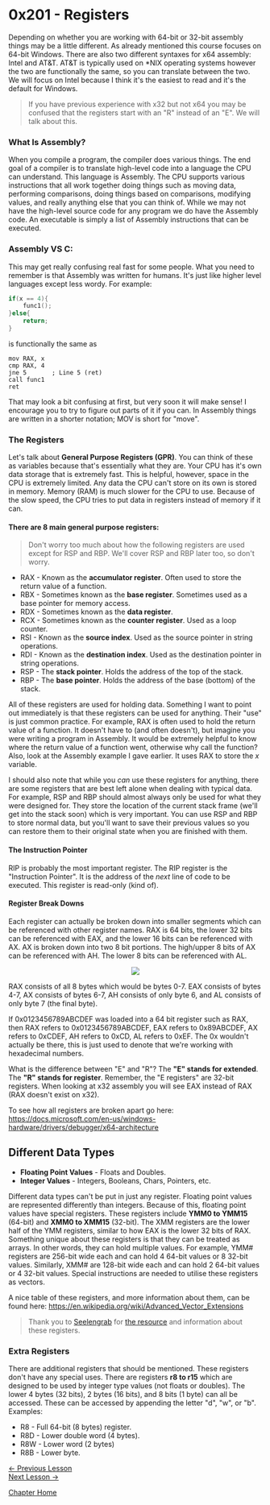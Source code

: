 # 0x201 - Registers
Depending on whether you are working with 64-bit or 32-bit assembly things may be a little different. As already mentioned this course focuses on 64-bit Windows. There are also two different syntaxes for x64 assembly: Intel and AT&T. AT&T is typically used on *NIX operating systems however the two are functionally the same, so you can translate between the two. We will focus on Intel because I think it's the easiest to read and it's the default for Windows. 
> If you have previous experience with x32 but not x64 you may be confused that the registers start with an "R" instead of an "E". We will talk about this.


### What Is Assembly?
When you compile a program, the compiler does various things. The end goal of a compiler is to translate high-level code into a language the CPU can understand. This language is Assembly. The CPU supports various instructions that all work together doing things such as moving data, performing comparisons, doing things based on comparisons, modifying values, and really anything else that you can think of. While we may not have the high-level source code for any program we do have the Assembly code. An executable is simply a list of Assembly instructions that can be executed.

### Assembly VS C:
This may get really confusing real fast for some people. What you need to remember is that Assembly was written for humans. It's just like higher level languages except less wordy. For example:  
```c
if(x == 4){
    func1();
}else{
    return;
}
```
is functionally the same as
```assembly
mov RAX, x
cmp RAX, 4
jne 5       ; Line 5 (ret)
call func1
ret
```
That may look a bit confusing at first, but very soon it will make sense! I encourage you to try to figure out parts of it if you can. In Assembly things are written in a shorter notation; MOV is short for "move". 

### The Registers
Let's talk about **General Purpose Registers (GPR)**. You can think of these as variables because that's essentially what they are. Your CPU has it's own data storage that is extremely fast. This is helpful, however, space in the CPU is extremely limited. Any data the CPU can't store on its own is stored in memory. Memory (RAM) is much slower for the CPU to use. Because of the slow speed, the CPU tries to put data in registers instead of memory if it can.

#### There are 8 main general purpose registers:
> Don't worry too much about how the following registers are used except for RSP and RBP. We'll cover RSP and RBP later too, so don't worry.

* RAX - Known as the **accumulator register**. Often used to store the return value of a function.
* RBX - Sometimes known as the **base register**. Sometimes used as a base pointer for memory access.
* RDX - Sometimes known as the **data register**. 
* RCX - Sometimes known as the **counter register**. Used as a loop counter.
* RSI - Known as the **source index**. Used as the source pointer in string operations.
* RDI - Known as the **destination index**. Used as the destination pointer in string operations.
* RSP - The **stack pointer**. Holds the address of the top of the stack.
* RBP - The **base pointer**. Holds the address of the base (bottom) of the stack.

All of these registers are used for holding data. Something I want to point out immediately is that these registers can be used for anything. Their "use" is just common practice. For example, RAX is often used to hold the return value of a function. It doesn't have to (and often doesn't), but imagine you were writing a program in Assembly. It would be extremely helpful to know where the return value of a function went, otherwise why call the function? Also, look at the Assembly example I gave earlier. It uses RAX to store the *x* variable.

I should also note that while you *can* use these registers for anything, there are some registers that are best left alone when dealing with typical data. For example, RSP and RBP should almost always only be used for what they were designed for. They store the location of the current stack frame (we'll get into the stack soon) which is very important. You can use RSP and RBP to store normal data, but you'll want to save their previous values so you can restore them to their original state when you are finished with them. 

#### The Instruction Pointer
RIP is probably the most important register. The RIP register is the "Instruction Pointer". It is the address of the *next* line of code to be executed. This register is read-only (kind of).

#### Register Break Downs
Each register can actually be broken down into smaller segments which can be referenced with other register names. RAX is 64 bits, the lower 32 bits can be referenced with EAX, and the lower 16 bits can be referenced with AX. AX is broken down into two 8 bit portions. The high/upper 8 bits of AX can be referenced with AH. The lower 8 bits can be referenced with AL.
<p align="center">
  <img src="[ignore]/RegisterBreakdown.png">
</p>

RAX consists of all 8 bytes which would be bytes 0-7. EAX consists of bytes 4-7, AX consists of bytes 6-7, AH consists of only byte 6, and AL consists of only byte 7 (the final byte).

If 0x0123456789ABCDEF was loaded into a 64 bit register such as RAX, then RAX refers to 0x0123456789ABCDEF, EAX refers to 0x89ABCDEF, AX refers to 0xCDEF, AH refers to 0xCD, AL refers to 0xEF. The 0x wouldn't actually be there, this is just used to denote that we're working with hexadecimal numbers.

What is the difference between "E" and "R"? The **"E" stands for extended**. The **"R" stands for register**. Remember, the "E registers" are 32-bit registers. When looking at x32 assembly you will see EAX instead of RAX (RAX doesn't exist on x32).

To see how all registers are broken apart go here:  
https://docs.microsoft.com/en-us/windows-hardware/drivers/debugger/x64-architecture

## Different Data Types
* **Floating Point Values** - Floats and Doubles.
* **Integer Values** - Integers, Booleans, Chars, Pointers, etc.

Different data types can't be put in just any register. Floating point values are represented differently than integers. Because of this, floating point values have special registers. These registers include **YMM0 to YMM15** (64-bit) and **XMM0 to XMM15** (32-bit). The XMM registers are the lower half of the YMM registers, similar to how EAX is the lower 32 bits of RAX. Something unique about these registers is that they can be treated as arrays. In other words, they can hold multiple values. For example, YMM# registers are 256-bit wide each and can hold 4 64-bit values or 8 32-bit values. Similarly, XMM# are 128-bit wide each and can hold 2 64-bit values or 4 32-bit values. Special instructions are needed to utilise these registers as vectors.

A nice table of these registers, and more information about them, can be found here: https://en.wikipedia.org/wiki/Advanced_Vector_Extensions

> Thank you to [Seelengrab](https://github.com/Seelengrab) for [the resource](https://en.wikipedia.org/wiki/Advanced_Vector_Extensions) and information about these registers.

### Extra Registers
There are additional registers that should be mentioned. These registers don't have any special uses. There are registers **r8 to r15** which are designed to be used by integer type values (not floats or doubles). The lower 4 bytes (32 bits), 2 bytes (16 bits), and 8 bits (1 byte) can all be accessed. These can be accessed by appending the letter "d", "w", or "b".  
Examples: 
* R8 - Full 64-bit (8 bytes) register.
* R8D - Lower double word (4 bytes).
* R8W - Lower word (2 bytes)
* R8B - Lower byte.

[<- Previous Lesson](0x200-Assembly.md)  
[Next Lesson ->](0x202-MemoryLayout.md)  

[Chapter Home](0x200-Assembly.md)  
